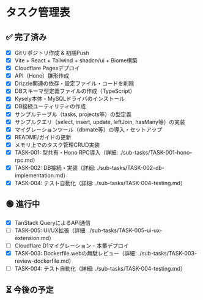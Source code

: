 # タスク管理表

## ✅ 完了済み

- [x] Gitリポジトリ作成 & 初期Push
- [x] Vite + React + Tailwind + shadcn/ui + Biome構築
- [x] Cloudflare Pagesデプロイ
- [x] API（Hono）雛形作成
- [x] Drizzle関連の依存・設定ファイル・コードを削除
- [x] DBスキーマ型定義ファイルの作成（TypeScript）
- [x] Kysely本体・MySQLドライバのインストール
- [x] DB接続ユーティリティの作成
- [x] サンプルテーブル（tasks, projects等）の型定義
- [x] サンプルクエリ（select, insert, update, leftJoin, hasMany等）の実装
- [x] マイグレーションツール（dbmate等）の導入・セットアップ
- [x] README/ガイドの更新
- [x] メモリ上でのタスク管理CRUD実装
- [x] TASK-001: 型共有・Hono RPC導入（詳細: ./sub-tasks/TASK-001-hono-rpc.md）
- [x] TASK-002: DB接続・実装（詳細: ./sub-tasks/TASK-002-db-implementation.md）
- [x] TASK-004: テスト自動化（詳細: ./sub-tasks/TASK-004-testing.md）

## 🟢 進行中

- [x] TanStack QueryによるAPI通信
- [ ] TASK-005: UI/UX拡張（詳細: ./sub-tasks/TASK-005-ui-ux-extension.md）
- [ ] Cloudflare D1マイグレーション・本番デプロイ
- [x] TASK-003: Dockerfile.webの無駄レビュー（詳細: ./sub-tasks/TASK-003-review-dockerfile.md）
- [ ] TASK-004: テスト自動化（詳細: ./sub-tasks/TASK-004-testing.md）

## ⏳ 今後の予定